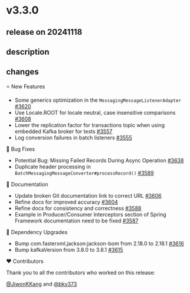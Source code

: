 # v3.3.0

## release on 20241118

## description

## changes

⭐ New Features

* Some generics optimization in the <code>MessagingMessageListenerAdapter</code> <a href="https://github.com/spring-projects/spring-kafka/pull/3620" data-hovercard-type="pull_request" data-hovercard-url="/spring-projects/spring-kafka/pull/3620/hovercard">#3620</a>
* Use Locale.ROOT for locale neutral, case insensitive comparisons <a href="https://github.com/spring-projects/spring-kafka/issues/3608" data-hovercard-type="issue" data-hovercard-url="/spring-projects/spring-kafka/issues/3608/hovercard">#3608</a>
* Lower the replication factor for transactions topic when using embedded Kafka broker for tests <a href="https://github.com/spring-projects/spring-kafka/issues/3557" data-hovercard-type="issue" data-hovercard-url="/spring-projects/spring-kafka/issues/3557/hovercard">#3557</a>
* Log conversion failures in batch listeners <a href="https://github.com/spring-projects/spring-kafka/issues/3555" data-hovercard-type="issue" data-hovercard-url="/spring-projects/spring-kafka/issues/3555/hovercard">#3555</a>

🐞 Bug Fixes

* Potential Bug: Missing Failed Records During Async Operation <a href="https://github.com/spring-projects/spring-kafka/issues/3638" data-hovercard-type="issue" data-hovercard-url="/spring-projects/spring-kafka/issues/3638/hovercard">#3638</a>
* Duplicate header processing in <code>BatchMessagingMessageConverter#processRecord()</code> <a href="https://github.com/spring-projects/spring-kafka/issues/3589" data-hovercard-type="issue" data-hovercard-url="/spring-projects/spring-kafka/issues/3589/hovercard">#3589</a>

📔 Documentation

* Update broken Git documentation link to correct URL <a href="https://github.com/spring-projects/spring-kafka/pull/3606" data-hovercard-type="pull_request" data-hovercard-url="/spring-projects/spring-kafka/pull/3606/hovercard">#3606</a>
* Refine docs for improved accuracy <a href="https://github.com/spring-projects/spring-kafka/pull/3604" data-hovercard-type="pull_request" data-hovercard-url="/spring-projects/spring-kafka/pull/3604/hovercard">#3604</a>
* Refine docs for consistency and correctness <a href="https://github.com/spring-projects/spring-kafka/pull/3588" data-hovercard-type="pull_request" data-hovercard-url="/spring-projects/spring-kafka/pull/3588/hovercard">#3588</a>
* Example in Producer/Consumer Interceptors section of Spring Framework documentation need to be fixed <a href="https://github.com/spring-projects/spring-kafka/issues/3587" data-hovercard-type="issue" data-hovercard-url="/spring-projects/spring-kafka/issues/3587/hovercard">#3587</a>

🔨 Dependency Upgrades

* Bump com.fasterxml.jackson:jackson-bom from 2.18.0 to 2.18.1 <a href="https://github.com/spring-projects/spring-kafka/pull/3616" data-hovercard-type="pull_request" data-hovercard-url="/spring-projects/spring-kafka/pull/3616/hovercard">#3616</a>
* Bump kafkaVersion from 3.8.0 to 3.8.1 <a href="https://github.com/spring-projects/spring-kafka/pull/3615" data-hovercard-type="pull_request" data-hovercard-url="/spring-projects/spring-kafka/pull/3615/hovercard">#3615</a>

❤️ Contributors

Thank you to all the contributors who worked on this release:

<a class="user-mention notranslate" data-hovercard-type="user" data-hovercard-url="/users/JiwonKKang/hovercard" data-octo-click="hovercard-link-click" data-octo-dimensions="link_type:self" href="https://github.com/JiwonKKang">@JiwonKKang</a> and <a class="user-mention notranslate" data-hovercard-type="user" data-hovercard-url="/users/bky373/hovercard" data-octo-click="hovercard-link-click" data-octo-dimensions="link_type:self" href="https://github.com/bky373">@bky373</a>

